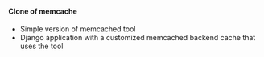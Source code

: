 #### Clone of memcache
* Simple version of memcached tool
* Django application with a customized memcached backend cache that uses the tool